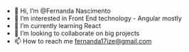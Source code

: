 - 👋 Hi, I’m @Fernanda Nascimento
- 👀 I’m interested in Front End technology - Angular mostly
- 🌱 I’m currently learning React
- 💞️ I’m looking to collaborate on big projects 
- 📫 How to reach me fernanda17ize@gmail.com

<!---
Fernanda17ize/Fernanda17ize is a ✨ special ✨ repository because its `README.md` (this file) appears on your GitHub profile.
You can click the Preview link to take a look at your changes.
--->
